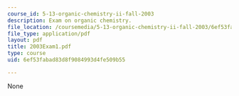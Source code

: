 ```yaml
---
course_id: 5-13-organic-chemistry-ii-fall-2003
description: Exam on organic chemistry.
file_location: /coursemedia/5-13-organic-chemistry-ii-fall-2003/6ef53fabad83d8f9084993d4fe509b55_2003Exam1.pdf
file_type: application/pdf
layout: pdf
title: 2003Exam1.pdf
type: course
uid: 6ef53fabad83d8f9084993d4fe509b55

---
```

None